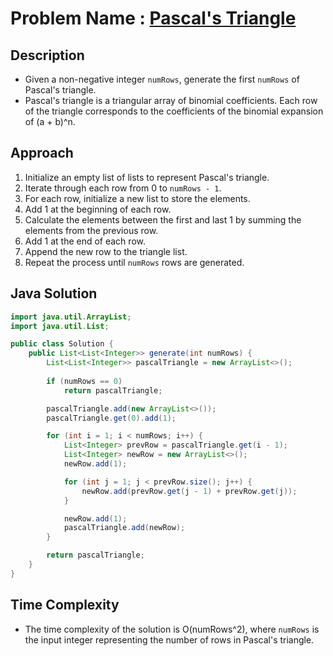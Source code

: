 # Problem Name : [Pascal's Triangle](https://leetcode.com/problems/pascals-triangle/)

## Description
- Given a non-negative integer `numRows`, generate the first `numRows` of Pascal's triangle.
- Pascal's triangle is a triangular array of binomial coefficients. Each row of the triangle corresponds to the coefficients of the binomial expansion of (a + b)^n.

## Approach
1. Initialize an empty list of lists to represent Pascal's triangle.
2. Iterate through each row from 0 to `numRows - 1`.
3. For each row, initialize a new list to store the elements.
4. Add 1 at the beginning of each row.
5. Calculate the elements between the first and last 1 by summing the elements from the previous row.
6. Add 1 at the end of each row.
7. Append the new row to the triangle list.
8. Repeat the process until `numRows` rows are generated.

## Java Solution
```java
import java.util.ArrayList;
import java.util.List;

public class Solution {
    public List<List<Integer>> generate(int numRows) {
        List<List<Integer>> pascalTriangle = new ArrayList<>();
        
        if (numRows == 0) 
            return pascalTriangle;

        pascalTriangle.add(new ArrayList<>());
        pascalTriangle.get(0).add(1);

        for (int i = 1; i < numRows; i++) {
            List<Integer> prevRow = pascalTriangle.get(i - 1);
            List<Integer> newRow = new ArrayList<>();
            newRow.add(1);

            for (int j = 1; j < prevRow.size(); j++) {
                newRow.add(prevRow.get(j - 1) + prevRow.get(j));
            }

            newRow.add(1);
            pascalTriangle.add(newRow);
        }

        return pascalTriangle;
    }
}
```

## Time Complexity
- The time complexity of the solution is O(numRows^2), where `numRows` is the input integer representing the number of rows in Pascal's triangle. 
